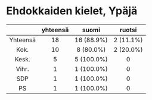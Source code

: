 # Ehdokkaiden kielet, Ypäjä

| |yhteensä|suomi|ruotsi|
|:---:|:---:|:---:|:---:|
|Yhteensä|18|16 (88.9%)|2 (11.1%)|
|Kok.|10|8 (80.0%)|2 (20.0%)|
|Kesk.|5|5 (100.0%)|0|
|Vihr.|1|1 (100.0%)|0|
|SDP|1|1 (100.0%)|0|
|PS|1|1 (100.0%)|0|

